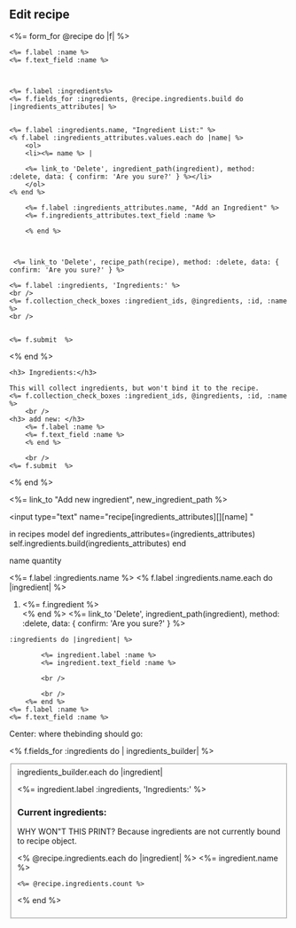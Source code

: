 <h2> Edit recipe </h2>


<%= form_for @recipe do |f| %>


	<%= f.label :name %>
	<%= f.text_field :name %>



	<%= f.label :ingredients%>
	<%= f.fields_for :ingredients, @recipe.ingredients.build do |ingredients_attributes| %>


	<%= f.label :ingredients.name, "Ingredient List:" %>
	<% f.label :ingredients_attributes.values.each do |name| %>
		<ol>
		<li><%= name %> |
		
		<%= link_to 'Delete', ingredient_path(ingredient), method: :delete, data: { confirm: 'Are you sure?' } %></li>
		</ol>
	<% end %>

		<%= f.label :ingredients_attributes.name, "Add an Ingredient" %>
		<%= f.ingredients_attributes.text_field :name %>

		<% end %>



	 <%= link_to 'Delete', recipe_path(recipe), method: :delete, data: { confirm: 'Are you sure?' } %>

	<%= f.label :ingredients, 'Ingredients:' %>
	<br />
	<%= f.collection_check_boxes :ingredient_ids, @ingredients, :id, :name %>
	<br />

		
	<%= f.submit  %>

<% end %>





	

	<h3> Ingredients:</h3>
	
	This will collect ingredients, but won't bind it to the recipe. 
	<%= f.collection_check_boxes :ingredient_ids, @ingredients, :id, :name %>
		<br />
	<h3> add new: </h3>	
		<%= f.label :name %>
		<%= f.text_field :name %>
		<% end %>

		<br />
	<%= f.submit  %>

<% end %>
<br />

<%= link_to "Add new ingredient", new_ingredient_path %>


<input type="text" name="recipe[ingredients_attributes][][name] "

 </fieldset>

in recipes model
def ingredients_attributes=(ingredients_attributes)
	self.ingredients.build(ingredients_attributes)
end

name
quantity 

<%= f.label :ingredients.name %>
	<% f.label :ingredients.name.each do |ingredient| %>
		<ol>
		<li><%= f.ingredient %></li>
		<% end %>
		<%= link_to 'Delete', ingredient_path(ingredient), method: :delete, data: { confirm: 'Are you sure?' } %>
		</ol>




	:ingredients do |ingredient| %>

			<%= ingredient.label :name %>
			<%= ingredient.text_field :name %>

			<br />
			
			<br />
		<%= end %>
	<%= f.label :name %>
	<%= f.text_field :name %>


Center: where thebinding should go: 



<% f.fields_for :ingredients do | ingredients_builder| %>
 <fieldset>
 	ingredients_builder.each do |ingredient|


<%= ingredient.label :ingredients, 'Ingredients:' %>




<h3>Current ingredients: </h3>
WHY WON"T THIS PRINT? Because ingredients are not currently bound to recipe object. 
 
 <% @recipe.ingredients.each do |ingredient| %>
	 <%= ingredient.name %>

	<%= @recipe.ingredients.count %>
 <% end %>


